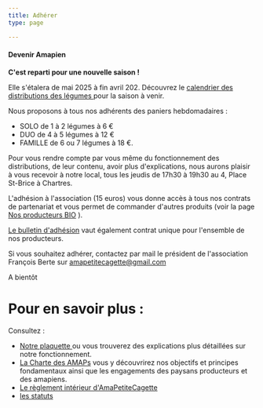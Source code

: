 ```yaml
---
title: Adhérer
type: page

---
```


#### Devenir Amapien

**C'est reparti pour une nouvelle saison !**

Elle s'étalera de mai 2025 à fin avril 202. Découvrez le <a href="https://drive.google.com/file/d/1m_hctRXclXmQHquf61iPltMqIXGsmtco/view?usp=sharing" target="_blank"> calendrier des distributions des légumes </a> pour la saison à venir.

Nous proposons à tous nos adhérents des paniers hebdomadaires : 
- SOLO de 1 à 2 légumes à 6 € 
- DUO de 4 à 5 légumes à 12 €
- FAMILLE de 6 ou 7 légumes à 18 €. 

Pour vous rendre compte par vous même du fonctionnement  des distributions, de leur contenu, avoir plus d'explications, nous aurons plaisir à vous recevoir à notre local, tous les jeudis de 17h30 à 19h30 au 4, Place St-Brice à Chartres.

L'adhésion à l'association (15 euros) vous donne accès à tous nos contrats de partenariat et vous permet de commander d'autres produits (voir la page [Nos producteurs BIO](/producteurs) ).

<a href="https://drive.google.com/file/d/1u63KhwUb58aCZBjY-Opiw2ZU9pgO-0rH/view?usp=sharing" target="_blank">Le bulletin d'adhésion</a> vaut également contrat unique pour l'ensemble de nos producteurs.

Si vous souhaitez adhérer, contactez par mail le président de l'association François Berte sur amapetitecagette@gmail.com 
 
A bientôt


# Pour en savoir plus :


Consultez :
* <a href="https://drive.google.com/file/d/18RvH46W8dM9lZyjkx-WyywsgxLhKtpsy/view?usp=sharing" target="_blank">Notre plaquette </a> ou vous trouverez des explications plus détaillées sur notre fonctionnement.
* <a href="https://drive.google.com/open?id=1iHNbvYw2x5rC7cj5u5exqFhAp9CPzJKe" target="_blank">La Charte des AMAPs</a> vous y découvrirez nos objectifs et principes fondamentaux ainsi que les engagements des paysans producteurs et des amapiens.
* <a href="https://drive.google.com/open?id=10VaOsjK9jcalS0FplQ8qWQXA3NcIXLg2" target="_blank">Le règlement intérieur d'AmaPetiteCagette</a>
* <a href="https://drive.google.com/file/d/1wMcgebdcfOyLoJ9pXxh46VprXfKde4Ch/view?usp=sharing" target="_blank">les statuts</a>


